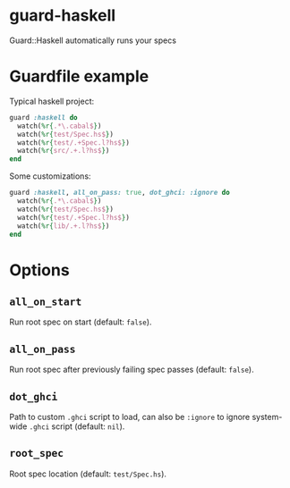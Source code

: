 guard-haskell
=============

Guard::Haskell automatically runs your specs

# Guardfile example

Typical haskell project:

```ruby
guard :haskell do
  watch(%r{.*\.cabal$})
  watch(%r{test/Spec.hs$})
  watch(%r{test/.+Spec.l?hs$})
  watch(%r{src/.+.l?hs$})
end
```

Some customizations:

```ruby
guard :haskell, all_on_pass: true, dot_ghci: :ignore do
  watch(%r{.*\.cabal$})
  watch(%r{test/Spec.hs$})
  watch(%r{test/.+Spec.l?hs$})
  watch(%r{lib/.+.l?hs$})
end
```

# Options

## `all_on_start`

Run root spec on start (default: `false`).

## `all_on_pass`

Run root spec after previously failing spec passes (default: `false`).

## `dot_ghci`

Path to custom `.ghci` script to load, can also be `:ignore`
to ignore system-wide `.ghci` script (default: `nil`).

## `root_spec`

Root spec location (default: `test/Spec.hs`).
